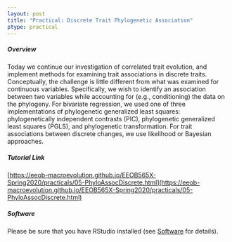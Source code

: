 ```yaml
---
layout: post
title: "Practical: Discrete Trait Phylogenetic Association"
ptype: practical
---
```


##### Overview

Today we continue our investigation of correlated trait evolution, and implement methods for examining trait associations in discrete traits. Conceptually, the challenge is little different from what was examined for continuous variables. Specifically, we wish to identify an association between two variables while accounting for (e.g., conditioning) the data on the phylogeny. For bivariate regression, we used one of three implementations of phylogenetic generalized least squares: phylogenetically independent contrasts (PIC), phylogenetic generalized least squares (PGLS), and phylogenetic transformation. For trait associations between discrete changes, we use likelihood or Bayesian approaches.

##### Tutorial Link

[https://eeob-macroevolution.github.io/EEOB565X-Spring2020/practicals/05-PhyloAssocDiscrete.html](https://eeob-macroevolution.github.io/EEOB565X-Spring2020/practicals/05-PhyloAssocDiscrete.html)

##### Software

Please be sure that you have RStudio installed (see [Software](https://eeob-macroevolution.github.io//Software) for details). 
